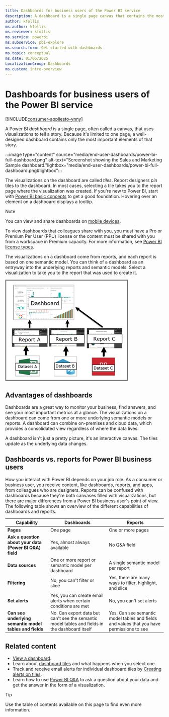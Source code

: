 ```yaml
---
title: Dashboards for business users of the Power BI service
description: A dashboard is a single page canvas that contains the most important elements of data. Learn the advantages of dashboards and how they differ from reports.
author: kfollis
ms.author: kfollis
ms.reviewer: kfollis
ms.service: powerbi
ms.subservice: pbi-explore
ms.search.form: Get started with dashboards
ms.topic: conceptual
ms.date: 01/06/2025
LocalizationGroup: Dashboards
ms.custom: intro-overview
---
```

# Dashboards for business users of the Power BI service

[!INCLUDE[consumer-appliesto-ynny](../includes/consumer-appliesto-ynny.md)]

A Power BI *dashboard* is a single page, often called a canvas, that uses visualizations to tell a story. Because it's limited to one page, a well-designed dashboard contains only the most important elements of that story.

:::image type="content" source="media/end-user-dashboards/power-bi-full-dashboard.png" alt-text="Screenshot showing the Sales and Marketing Sample dashboard."lightbox="media/end-user-dashboards/power-bi-full-dashboard.png#lightbox":::

The visualizations on the dashboard are called *tiles*. Report designers *pin* tiles to the dashboard. In most cases, selecting a tile takes you to the report page where the visualization was created. If you're new to Power BI, start with [Power BI basic concepts](end-user-basic-concepts.md) to get a good foundation. Hovering over an element on a dashboard displays a tooltip.

> [!NOTE]
>
>You can view and share dashboards on [mobile devices](mobile/mobile-apps-view-dashboard.md).
>
>To view dashboards that colleagues share with you, you must have a Pro or Premium Per User (PPU) license or the content must be shared with you from a workspace in Premium capacity. For more information, see [Power BI license types](end-user-license.md).

The visualizations on a dashboard come from reports, and each report is based on one semantic model. You can think of a dashboard as an entryway into the underlying reports and semantic models. Select a visualization to take you to the report that was used to create it.

![Diagram showing the relationship between dashboards, reports, and semantic models.](media/end-user-dashboards/power-bi-diagram.png)

## Advantages of dashboards

Dashboards are a great way to monitor your business, find answers, and see your most important metrics at a glance. The visualizations on a dashboard can come from one or more underlying semantic models or reports. A dashboard can combine on-premises and cloud data, which provides a consolidated view regardless of where the data lives.

A dashboard isn't just a pretty picture, it's an interactive canvas. The tiles update as the underlying data changes.

## Dashboards vs. reports for Power BI business users

How you interact with Power BI depends on your job role. As a consumer or business user, you receive content, like dashboards, reports, and apps, from colleagues who are designers. Reports can be confused with dashboards because they're both canvases filled with visualizations, but there are major differences from a Power BI business user's point of view. The following table shows an overview of the different capabilities of dashboards and reports.

| **Capability** | **Dashboards** | **Reports** |
| --- | --- | --- |
| **Pages** | One page | One or more pages |
|**Ask a question about your data (Power BI Q&A) field** | Yes, almost always available | No Q&A field |
| **Data sources** | One or more report or semantic model per dashboard |A single semantic model per report |
| **Filtering** | No, you can't filter or slice | Yes, there are many ways to filter, highlight, and slice |
| **Set alerts** | Yes, you can create email alerts when certain conditions are met | No, you can't set alerts |
| **Can see underlying semantic model tables and fields** |No. Can export data but can't see the semantic model tables and fields in the dashboard itself |Yes. Can see semantic model tables and fields and values that you have permissions to see |

## Related content

* [View a dashboard](end-user-dashboard-open.md).
* Learn about [dashboard tiles](end-user-tiles.md) and what happens when you select one.
* Track and receive email alerts for individual dashboard tiles by [Creating alerts on tiles](end-user-alerts.md).
* Learn how to use [Power BI Q&A](end-user-q-and-a.md) to ask a question about your data and get the answer in the form of a visualization.

> [!TIP]
> Use the table of contents available on this page to find even more information. 
